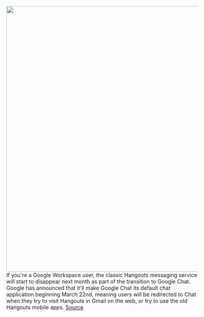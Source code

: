 <img src='https://cdn.vox-cdn.com/thumbor/EXKJCSo8uKRU4JIShejiYipmakc=/0x0:640x380/1200x800/filters:focal(269x139:371x241)/cdn.vox-cdn.com/uploads/chorus_image/image/70539859/hangouts.0.jpg' width='700px' /><br/>
If you're a Google Workspace user, the classic Hangouts messaging service will start to disappear next month as part of the transition to Google Chat. Google has announced that it'll make Google Chat its default chat application beginning March 22nd, meaning users will be redirected to Chat when they try to visit Hangouts in Gmail on the web, or try to use the old Hangouts mobile apps.
<a href='https://www.theverge.com/2022/2/23/22947115/google-chat-classic-hangouts-gmail-workspace'> Source <a/>